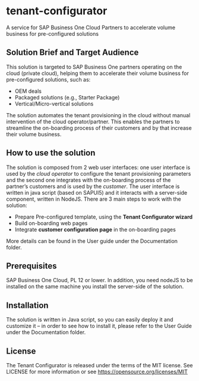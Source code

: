 # tenant-configurator
A service for SAP Business One Cloud Partners to accelerate volume business for pre-configured solutions

## Solution Brief and Target Audience 
This solution is targeted to SAP Business One partners operating on the cloud (private cloud), helping them to accelerate their volume business for pre-configured solutions, such as:
* OEM deals
* Packaged solutions (e.g., Starter Package)
* Vertical/Micro-vertical solutions

The solution automates the tenant provisioning in the cloud without manual intervention of the cloud operator/partner. This enables the partners to streamline the on-boarding process of their customers and by that increase their volume business.

## How to use the solution 
The solution is composed from 2 web user interfaces: one user interface is used by the _cloud operator_ to configure the tenant provisioning parameters and the second one integrates with the on-boarding process of the partner’s customers and is used by the _customer_. The user interface is written in java script (based on SAPUI5) and it interacts with a server-side component, written in NodeJS. 
There are 3 main steps to work with the solution:
* Prepare Pre-configured template, using the **Tenant Configurator wizard**
* Build on-boarding web pages  
* Integrate **customer configuration page** in the on-boarding pages 

More details can be found in the User guide under the Documentation folder.  

## Prerequisites
SAP Business One Cloud, PL 12 or lower. In addition, you need nodeJS to be installed on the same machine you install the server-side of the solution. 

## Installation 
The solution is written in Java script, so you can easily deploy it and customize it – in order to see how to install it, please refer to the User Guide under the Documentation folder. 

## License 
The Tenant Configurator is released under the terms of the MIT license. See LICENSE for more information or see https://opensource.org/licenses/MIT
